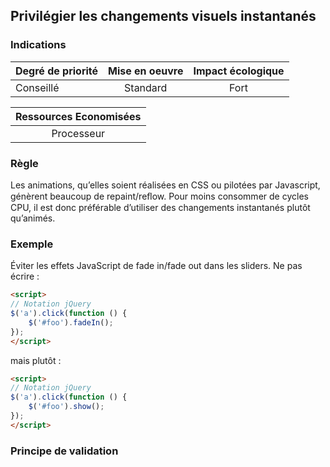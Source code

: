 ## Privilégier les changements visuels instantanés
### Indications
| Degré de priorité |      Mise en oeuvre       |  Impact écologique    | 
|-------------------|:-------------------------:|:---------------------:|
| Conseillé         |  Standard                 | Fort                  | 


|Ressources Economisées                                      |
|:----------------------------------------------------------:|
|  Processeur |

### Règle
Les animations, qu’elles soient réalisées en CSS ou pilotées par Javascript, génèrent beaucoup de repaint/reﬂow. Pour moins consommer de cycles CPU, il est donc préférable d’utiliser des changements instantanés plutôt qu’animés.

### Exemple
Éviter les effets JavaScript de fade in/fade out dans les sliders. Ne pas écrire :
```html
<script>
// Notation jQuery
$('a').click(function () {
    $('#foo').fadeIn();
});
</script>
```

mais plutôt :
```html
<script>
// Notation jQuery
$('a').click(function () {
    $('#foo').show();
});
</script>
```

### Principe de validation
